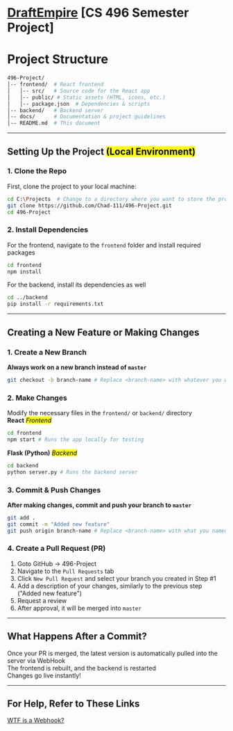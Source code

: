 # [DraftEmpire](https://draftempire.win "Draft Empire Website") [CS 496 Semester Project]

# Project Structure
```bash
496-Project/
│-- frontend/  # React frontend
│   │-- src/   # Source code for the React app
│   │-- public/ # Static assets (HTML, icons, etc.)
│   │-- package.json  # Dependencies & scripts
│-- backend/   # Backend server
│-- docs/      # Documentation & project guidelines
│-- README.md  # This document
```
_________________

## Setting Up the Project <mark>(Local Environment)</mark>

### 1. Clone the Repo
First, clone the project to your local machine:
```bash
cd C:\Projects  # Change to a directory where you want to store the project
git clone https://github.com/Chad-111/496-Project.git
cd 496-Project
```
### 2. Install Dependencies
For the frontend, navigate to the `frontend` folder and install required packages
```bash
cd frontend
npm install
```
For the backend, install its dependencies as well
```bash
cd ../backend
pip install -r requirements.txt
```
_________________

## Creating a New Feature or Making Changes

### 1. Create a New Branch
**Always work on a new branch instead of `master`**
```bash
git checkout -b branch-name # Replace <branch-name> with whatever you want
```
### 2. Make Changes
Modify the necessary files in the `frontend/` or `backend/` directory </br>
**React** <mark>*Frontend*</mark>
```bash
cd frontend
npm start # Runs the app locally for testing
```
**Flask (Python)** <mark>*Backend*</mark>
```bash
cd backend
python server.py # Runs the backend server
```
### 3. Commit & Push Changes
**After making changes, commit and push your branch to `master`**
```bash
git add .
git commit -m "Added new feature"
git push origin branch-name # Replace <branch-name> with what you named it in Step #1
```
### 4. Create a Pull Request (PR)
1. Goto GitHub -> 496-Project
2. Navigate to the `Pull Requests` tab
3. Click `New Pull Request` and select your branch you created in Step #1
4. Add a description of your changes, similarly to the previous step ("Added new feature")
5. Request a review
6. After approval, it will be merged into `master`
_________________

## What Happens After a Commit?
Once your PR is merged, the latest version is automatically pulled into the server via WebHook </br>
The frontend is rebuilt, and the backend is restarted </br>
Changes go live instantly! </br>
_________________

## For Help, Refer to These Links
[WTF is a Webhook?](https://github.com/Chad-111/496-Project/blob/837252fc9fd0ddb2e43b1d3cb92622983a946123/docs/WTF%20is%20a%20webhook%3F.md)
